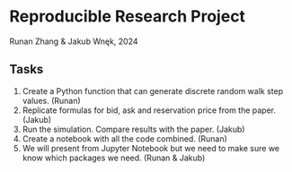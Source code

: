 # Reproducible Research Project

Runan Zhang & Jakub Wnęk, 2024

## Tasks 

1. Create a Python function that can generate discrete random walk step values. (Runan)
2. Replicate formulas for bid, ask and reservation price from the paper. (Jakub)
3. Run the simulation. Compare results with the paper. (Jakub)
4. Create a notebook with all the code combined. (Runan)
5. We will present from Jupyter Notebook but we need to make sure we know which packages we need. (Runan & Jakub)